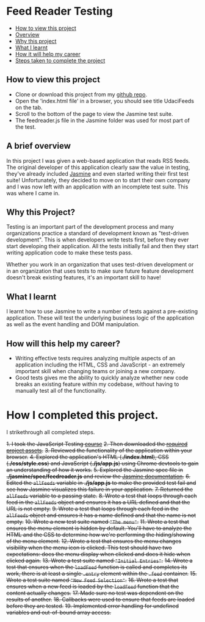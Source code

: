 # Feed Reader Testing 
* [How to view this project](#HowtoViewThisProject)
* [Overview](#AbriefOverview)
* [Why this project](#WhyThisProject?)
* [What I learnt](#WhatIlearnt)
* [How it will help my career](#HowWillThisHelpMyCareer?)
* [Steps taken to complete the project](#HowICompletedThisProject.)

## How to view this project

* Clone or download this project from my [github repo](https://github.com/adonaidigital/FeedReader).
* Open the 'index.html file' in a browser, you should see title UdaciFeeds on the tab.
* Scroll to the bottom of the page to view the Jasmine test suite.
* The feedreader.js file in the Jasmine folder was used for most part of the test.

## A brief overview
In this project I was given a web-based application that reads RSS feeds. The original developer of this application clearly saw the value in testing, they've already included [Jasmine](http://jasmine.github.io/) and even started writing their first test suite! Unfortunately, they decided to move on to start their own company and I was now left with an application with an incomplete test suite. This was where I came in.

## Why this Project?

Testing is an important part of the development process and many organizations practice a standard of development known as "test-driven development". This is when developers write tests first, before they ever start developing their application. All the tests initially fail and then they start writing application code to make these tests pass.

Whether you work in an organization that uses test-driven development or in an organization that uses tests to make sure future feature development doesn't break existing features, it's an important skill to have!

## What I learnt

I learnt how to use Jasmine to write a number of tests against a pre-existing application. These will test the underlying business logic of the application as well as the event handling and DOM manipulation.

## How will this help my career?

* Writing effective tests requires analyzing multiple aspects of an application including the HTML, CSS and JavaScript - an extremely important skill when changing teams or joining a new company.
* Good tests gives me the ability to quickly analyze whether new code breaks an existing feature within my codebase, without having to manually test all of the functionality.

# How I completed this project. 

I strikethrough all completed steps.

~~1. I took the JavaScript Testing [course](https://www.udacity.com/course/ud549)~~
~~2. Then downloaded the [required project assets](http://github.com/udacity/frontend-nanodegree-feedreader).~~
~~3. Reviewed the functionality of the application within your browser.~~
~~4. Explored the application's HTML (**./index.html**), CSS (**./css/style.css**) and JavaScript (**./js/app.js**) using Chrome devtools to gain an understanding of how it works.~~
~~5. Explored the Jasmine spec file in **./jasmine/spec/feedreader.js** and review the [Jasmine documentation](http://jasmine.github.io).~~
~~6. Edited the `allFeeds` variable in **./js/app.js** to make the provided test fail and see how Jasmine visualizes this failure in your application.~~
~~7. Returned the `allFeeds` variable to a passing state.~~
~~8. Wrote a test that loops through each feed in the `allFeeds` object and ensures it has a URL defined and that the URL is not empty.~~
~~9. Wrote a test that loops through each feed in the `allFeeds` object and ensures it has a name defined and that the name is not empty.~~
~~10. Wrote a new test suite named `"The menu"`.~~
~~11. Wrote a test that ensures the menu element is hidden by default. You'll have to analyze the HTML and the CSS to determine how we're performing the hiding/showing of the menu element.~~
~~12. Wrote a test that ensures the menu changes visibility when the menu icon is clicked. This test should have two expectations: does the menu display when clicked and does it hide when clicked again.~~
~~13. Wrote a test suite named `"Initial Entries"`.~~
~~14. Wrote a test that ensures when the `loadFeed` function is called and completes its work, there is at least a single `.entry` element within the `.feed` container.~~
~~15. Wrote a test suite named `"New Feed Selection"`.~~
~~16. Wrote a test that ensures when a new feed is loaded by the `loadFeed` function that the content actually changes.~~
~~17. Made sure no test was dependent on the results of another.~~
~~18. Callbacks were used to ensure that feeds are loaded before they are tested.~~
~~19. Implemented error handling for undefined variables and out-of-bound array access.~~
